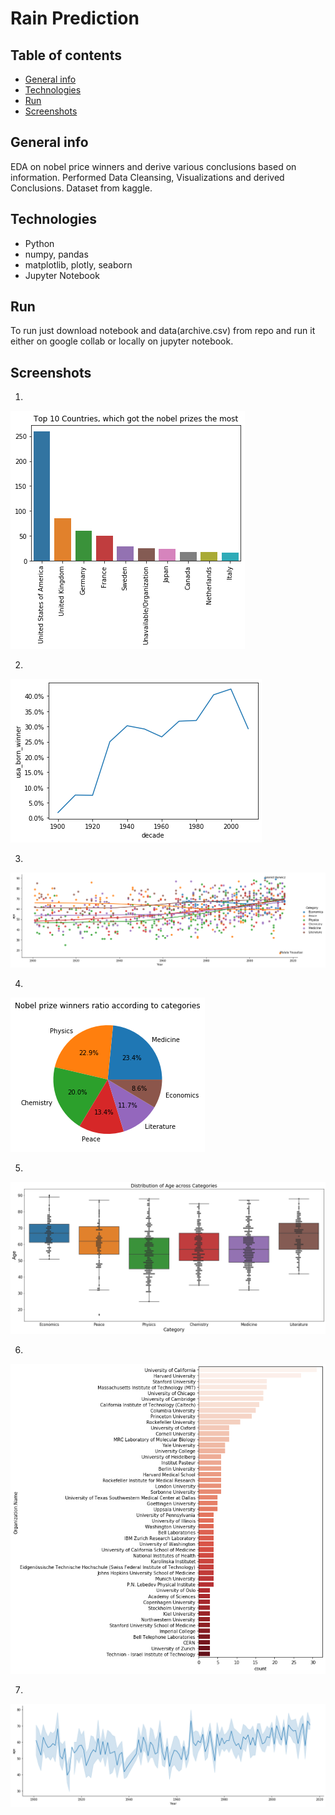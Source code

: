 # Rain Prediction

## Table of contents
* [General info](#general-info)
* [Technologies](#technologies)
* [Run](#run)
* [Screenshots](#screenshots)

## General info
EDA on nobel price winners and derive various conclusions based on information.
Performed Data Cleansing, Visualizations and derived Conclusions.
Dataset from kaggle.
  
## Technologies
* Python
* numpy, pandas
* matplotlib, plotly, seaborn
* Jupyter Notebook

## Run
To run just download notebook and data(archive.csv) from repo and run it either on google collab or locally on jupyter notebook.

## Screenshots
1. 
 ![](https://github.com/sudhir45/Projects/blob/0b878b4167d8bff8a38574f079b2d2e2839fdedc/EDA%20on%20Nobel%20laureates/Images/topcountries.png)
 

2. 
 ![](https://github.com/sudhir45/Projects/blob/0b878b4167d8bff8a38574f079b2d2e2839fdedc/EDA%20on%20Nobel%20laureates/Images/usabased.png)
 
 
3. 
 ![](https://github.com/sudhir45/Projects/blob/0b878b4167d8bff8a38574f079b2d2e2839fdedc/EDA%20on%20Nobel%20laureates/Images/agevsyaer.png)
 
 
4. 
 ![](https://github.com/sudhir45/Projects/blob/0b878b4167d8bff8a38574f079b2d2e2839fdedc/EDA%20on%20Nobel%20laureates/Images/piechart.png)
 
 
5. 
 ![](https://github.com/sudhir45/Projects/blob/0b878b4167d8bff8a38574f079b2d2e2839fdedc/EDA%20on%20Nobel%20laureates/Images/output.png)
 
 
6.
 ![](https://github.com/sudhir45/Projects/blob/0b878b4167d8bff8a38574f079b2d2e2839fdedc/EDA%20on%20Nobel%20laureates/Images/universitybased.png)
 
 
7.
 ![](https://github.com/sudhir45/Projects/blob/0b878b4167d8bff8a38574f079b2d2e2839fdedc/EDA%20on%20Nobel%20laureates/Images/agevsyearregression.png)
